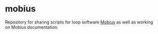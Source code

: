 # mobius
Repository for sharing scripts for loop software [Mobius](http://www.circularlabs.com) as well as working on Mobius documentation.
